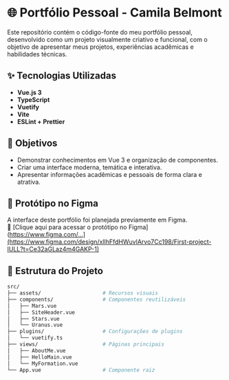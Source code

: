 # 🌐 Portfólio Pessoal - Camila Belmont

Este repositório contém o código-fonte do meu portfólio pessoal, desenvolvido como um projeto visualmente criativo e funcional, com o objetivo de apresentar meus projetos, experiências acadêmicas e habilidades técnicas.

## ✨ Tecnologias Utilizadas

- **Vue.js 3**
- **TypeScript**
- **Vuetify**
- **Vite**
- **ESLint + Prettier**

## 🎯 Objetivos

- Demonstrar conhecimentos em Vue 3 e organização de componentes.
- Criar uma interface moderna, temática e interativa.
- Apresentar informações acadêmicas e pessoais de forma clara e atrativa.

## 🎨 Protótipo no Figma

A interface deste portfólio foi planejada previamente em Figma.  
🔗 [Clique aqui para acessar o protótipo no Figma](https://www.figma.com/...](https://www.figma.com/design/xlIhFfdHWuvlArvo7Cc198/First-project-IULL?t=Ce32aGLaz4m4GAKP-1)

## 📁 Estrutura do Projeto

```bash
src/
├── assets/                    # Recursos visuais
├── components/                # Componentes reutilizáveis
│   ├── Mars.vue
│   ├── SiteHeader.vue
│   ├── Stars.vue
│   └── Uranus.vue
├── plugins/                   # Configurações de plugins
│   └── vuetify.ts
├── views/                     # Páginas principais
│   ├── AboutMe.vue
│   ├── HelloMain.vue
│   └── MyFormation.vue
└── App.vue                    # Componente raiz
